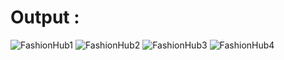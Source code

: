 # Output :

![FashionHub1](https://user-images.githubusercontent.com/77727169/109267925-541ecc80-7830-11eb-82c7-d188ca79c6ef.PNG)
![FashionHub2](https://user-images.githubusercontent.com/77727169/109267948-5da83480-7830-11eb-91ee-9eee0ed1ab5f.PNG)
![FashionHub3](https://user-images.githubusercontent.com/77727169/109268034-82041100-7830-11eb-9411-9af56ecaf407.PNG)
![FashionHub4](https://user-images.githubusercontent.com/77727169/109268102-9ea04900-7830-11eb-9a96-1eb8add10ff3.PNG)
